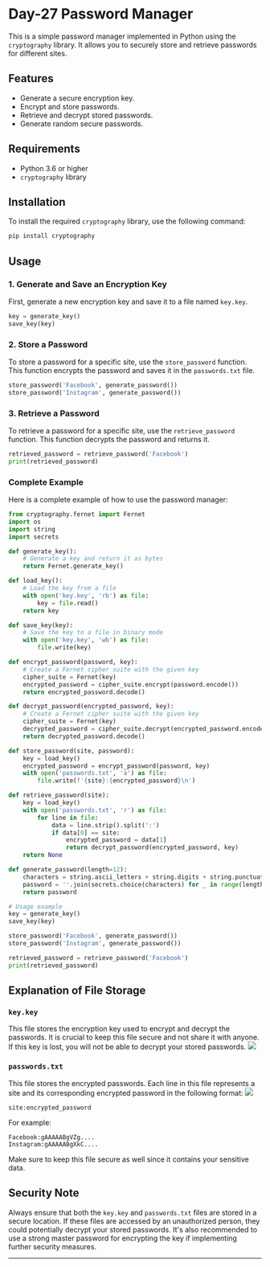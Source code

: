 # Day-27 Password Manager

This is a simple password manager implemented in Python using the `cryptography` library. It allows you to securely store and retrieve passwords for different sites.

## Features

- Generate a secure encryption key.
- Encrypt and store passwords.
- Retrieve and decrypt stored passwords.
- Generate random secure passwords.

## Requirements

- Python 3.6 or higher
- `cryptography` library

## Installation

To install the required `cryptography` library, use the following command:

```sh
pip install cryptography
```

## Usage

### 1. Generate and Save an Encryption Key

First, generate a new encryption key and save it to a file named `key.key`.

```python
key = generate_key()
save_key(key)
```

### 2. Store a Password

To store a password for a specific site, use the `store_password` function. This function encrypts the password and saves it in the `passwords.txt` file.

```python
store_password('Facebook', generate_password())
store_password('Instagram', generate_password())
```

### 3. Retrieve a Password

To retrieve a password for a specific site, use the `retrieve_password` function. This function decrypts the password and returns it.

```python
retrieved_password = retrieve_password('Facebook')
print(retrieved_password)
```

### Complete Example

Here is a complete example of how to use the password manager:

```python
from cryptography.fernet import Fernet
import os
import string
import secrets

def generate_key():
    # Generate a key and return it as bytes
    return Fernet.generate_key()

def load_key():
    # Load the key from a file
    with open('key.key', 'rb') as file:
        key = file.read()
    return key

def save_key(key):
    # Save the key to a file in binary mode
    with open('key.key', 'wb') as file:
        file.write(key)

def encrypt_password(password, key):
    # Create a Fernet cipher suite with the given key
    cipher_suite = Fernet(key)
    encrypted_password = cipher_suite.encrypt(password.encode())
    return encrypted_password.decode()

def decrypt_password(encrypted_password, key):
    # Create a Fernet cipher suite with the given key
    cipher_suite = Fernet(key)
    decrypted_password = cipher_suite.decrypt(encrypted_password.encode())
    return decrypted_password.decode()

def store_password(site, password):
    key = load_key()
    encrypted_password = encrypt_password(password, key)
    with open('passwords.txt', 'a') as file:
        file.write(f'{site}:{encrypted_password}\n')

def retrieve_password(site):
    key = load_key()
    with open('passwords.txt', 'r') as file:
        for line in file:
            data = line.strip().split(':')
            if data[0] == site:
                encrypted_password = data[1]
                return decrypt_password(encrypted_password, key)
    return None

def generate_password(length=12):
    characters = string.ascii_letters + string.digits + string.punctuation
    password = ''.join(secrets.choice(characters) for _ in range(length))
    return password

# Usage example
key = generate_key()
save_key(key)

store_password('Facebook', generate_password())
store_password('Instagram', generate_password())

retrieved_password = retrieve_password('Facebook')
print(retrieved_password)
```

## Explanation of File Storage

### `key.key`
This file stores the encryption key used to encrypt and decrypt the passwords. It is crucial to keep this file secure and not share it with anyone. If this key is lost, you will not be able to decrypt your stored passwords.
![](https://github.com/Heartking-2324/Cybersecurity-90days_notes/blob/main/Day-27/key_key.png?raw=true)

### `passwords.txt`
This file stores the encrypted passwords. Each line in this file represents a site and its corresponding encrypted password in the following format:
![](https://github.com/Heartking-2324/Cybersecurity-90days_notes/blob/main/Day-27/password_txt.png?raw=true)

```
site:encrypted_password
```

For example:

```
Facebook:gAAAAABgVZg....
Instagram:gAAAAABgXkC....
```

Make sure to keep this file secure as well since it contains your sensitive data.

## Security Note

Always ensure that both the `key.key` and `passwords.txt` files are stored in a secure location. If these files are accessed by an unauthorized person, they could potentially decrypt your stored passwords. It's also recommended to use a strong master password for encrypting the key if implementing further security measures.

---
